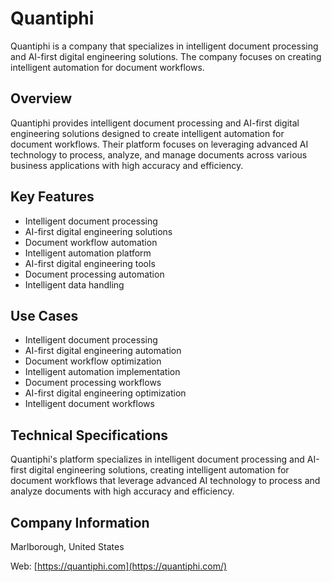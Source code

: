 # Quantiphi

Quantiphi is a company that specializes in intelligent document processing and AI-first digital engineering solutions. The company focuses on creating intelligent automation for document workflows.

## Overview

Quantiphi provides intelligent document processing and AI-first digital engineering solutions designed to create intelligent automation for document workflows. Their platform focuses on leveraging advanced AI technology to process, analyze, and manage documents across various business applications with high accuracy and efficiency.

## Key Features

- Intelligent document processing
- AI-first digital engineering solutions
- Document workflow automation
- Intelligent automation platform
- AI-first digital engineering tools
- Document processing automation
- Intelligent data handling

## Use Cases

- Intelligent document processing
- AI-first digital engineering automation
- Document workflow optimization
- Intelligent automation implementation
- Document processing workflows
- AI-first digital engineering optimization
- Intelligent document workflows

## Technical Specifications

Quantiphi's platform specializes in intelligent document processing and AI-first digital engineering solutions, creating intelligent automation for document workflows that leverage advanced AI technology to process and analyze documents with high accuracy and efficiency.

## Company Information

Marlborough, United States

Web: [https://quantiphi.com](https://quantiphi.com/) 